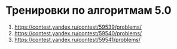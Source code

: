 # Тренировки по алгоритмам 5.0
1. https://contest.yandex.ru/contest/59539/problems/
2. https://contest.yandex.ru/contest/59540/problems/
3. https://contest.yandex.ru/contest/59541/problems/
